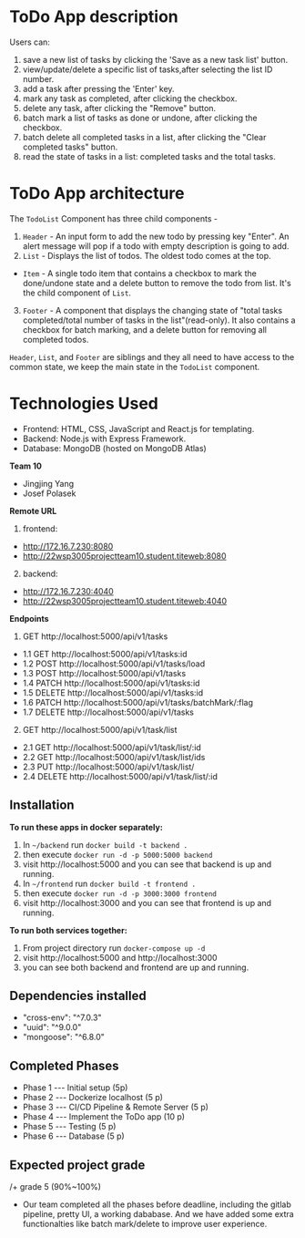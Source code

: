 # ToDo App description
Users can:
1. save a new list of tasks by clicking the 'Save as a new task list' button.
2. view/update/delete a specific list of tasks,after selecting the list ID number.
3. add a task after pressing the 'Enter' key.
4. mark any task as completed, after clicking the checkbox.
5. delete any task, after clicking the "Remove" button.
6. batch mark a list of tasks as done or undone, after clicking the checkbox.
7. batch delete all completed tasks in a list, after clicking the "Clear completed tasks" button.
8. read the state of tasks in a list: completed tasks and the total tasks.


# ToDo App architecture
The `TodoList` Component has three child components -
1. `Header` - An input form to add the new todo by pressing key "Enter". An alert message will pop if a todo with empty description is going to add.
2. `List` - Displays the list of todos. The oldest todo comes at the top.
- `Item` - A single todo item that contains a checkbox to mark the done/undone state and a delete button to remove the todo from list. It's the child component of `List`.
3. `Footer` - A component that displays the changing state of "total tasks completed/total number of tasks in the list"(read-only). It also contains a checkbox for batch marking, and a delete button for removing all completed todos.

`Header`, `List`, and `Footer` are siblings and they all need to have access to the common state, we keep the main state in the `TodoList` component.


# Technologies Used
- Frontend: HTML, CSS, JavaScript and React.js for templating.
- Backend: Node.js with Express Framework.
- Database: MongoDB (hosted on MongoDB Atlas)

**Team 10** 
- Jingjing Yang
- Josef Polasek

**Remote URL**
1. frontend: 
- http://172.16.7.230:8080
- http://22wsp3005projectteam10.student.titeweb:8080

2. backend: 
- http://172.16.7.230:4040
- http://22wsp3005projectteam10.student.titeweb:4040


**Endpoints**
1. GET http://localhost:5000/api/v1/tasks
- 1.1 GET http://localhost:5000/api/v1/tasks:id
- 1.2 POST http://localhost:5000/api/v1/tasks/load
- 1.3 POST http://localhost:5000/api/v1/tasks
- 1.4 PATCH http://localhost:5000/api/v1/tasks:id
- 1.5 DELETE http://localhost:5000/api/v1/tasks:id
- 1.6 PATCH http://localhost:5000/api/v1/tasks/batchMark/:flag
- 1.7 DELETE http://localhost:5000/api/v1/tasks

2. GET http://localhost:5000/api/v1/task/list
- 2.1 GET http://localhost:5000/api/v1/task/list/:id
- 2.2 GET http://localhost:5000/api/v1/task/list/ids
- 2.3 PUT http://localhost:5000/api/v1/task/list/
- 2.4 DELETE http://localhost:5000/api/v1/task/list/:id

## Installation
**To run these apps in docker separately:**
1. In `~/backend` run `docker build -t backend .`
2. then execute `docker run -d -p 5000:5000 backend`
3. visit http://localhost:5000 and you can see that backend is up and running.  
4. In `~/frontend` run `docker build -t frontend .`
5. then execute `docker run -d -p 3000:3000 frontend`
6. visit http://localhost:3000 and you can see that frontend is up and running.

**To run both services together:**
1. From project directory run `docker-compose up -d`
2. visit http://localhost:5000 and http://localhost:3000 
3. you can see both backend and frontend are up and running.

## Dependencies installed
- "cross-env": "^7.0.3"
- "uuid": "^9.0.0"
- "mongoose": "^6.8.0"

## Completed Phases
- Phase 1 --- Initial setup (5p)
- Phase 2 --- Dockerize localhost (5 p)
- Phase 3 --- CI/CD Pipeline & Remote Server (5 p)
- Phase 4 --- Implement the ToDo app (10 p)
- Phase 5 --- Testing (5 p)
- Phase 6 --- Database (5 p)

## Expected project grade
/+ grade 5 (90%~100%)
- Our team completed all the phases before deadline, including the gitlab pipeline, pretty UI, a working dababase. And we have added some extra functionalties like batch mark/delete to improve user experience.

